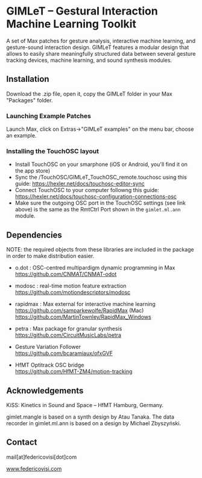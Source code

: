 # GIMLeT – Gestural Interaction Machine Learning Toolkit

A set of Max patches for gesture analysis, interactive machine learning, and gesture-sound interaction design. GIMLeT features a modular design that allows to easily share meaningfully structured data between several gesture tracking devices, machine learning, and sound synthesis modules.

## Installation
Download the .zip file, open it, copy the GIMLeT folder in your Max "Packages" folder. 
### Launching Example Patches
Launch Max, click on Extras->"GIMLeT examples" on the menu bar, choose an example. 
### Installing the TouchOSC layout
- Install TouchOSC on your smarphone (iOS or Android, you'll find it on the app store)
- Sync the /TouchOSC/GIMLeT_TouchOSC_remote.touchosc using this guide: https://hexler.net/docs/touchosc-editor-sync
- Connect TouchOSC to your computer followng this guide: https://hexler.net/docs/touchosc-configuration-connections-osc 
- Make sure the outgoing OSC port in the TouchOSC settings (see link above) is the same as the RmtCtrl Port shown in the `gimlet.ml.ann` module.
 
## Dependencies
NOTE: the required objects from these libraries are included in the package in order to make distribution easier.

- o.dot : OSC-centred multipardigm dynamic programming in Max  
  https://github.com/CNMAT/CNMAT-odot  
  
- modosc : real-time motion feature extraction  
  https://github.com/motiondescriptors/modosc  
  
- rapidmax : Max external for interactive machine learning  
  https://github.com/samparkewolfe/RapidMax (Mac)  
  https://github.com/MartinTownley/RapidMax_Windows   
  
- petra : Max package for granular synthesis  
  https://github.com/CircuitMusicLabs/petra  
  
- Gesture Variation Follower  
  https://github.com/bcaramiaux/ofxGVF  
  
- HfMT Optitrack OSC bridge  
  https://github.com/HfMT-ZM4/motion-tracking  
  
## Acknowledgements

KiSS: Kinetics in Sound and Space – HfMT Hamburg, Germany. 

gimlet.mangle is based on a synth design by Atau Tanaka. 
The data recorder in gimlet.ml.ann is based on a design by Michael Zbyszyński. 

## Contact

mail[at]federicovisi[dot]com

www.federicovisi.com
